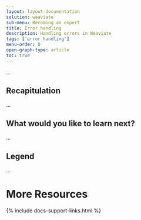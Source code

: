 ```yaml
---
layout: layout-documentation
solution: weaviate
sub-menu: Becoming an expert
title: Error handling
description: Handling errors in Weaviate
tags: ['error handling']
menu-order: 8
open-graph-type: article
toc: true
---
```


...

## Recapitulation

...

## What would you like to learn next?

...

## Legend

...

# More Resources

{% include docs-support-links.html %}
